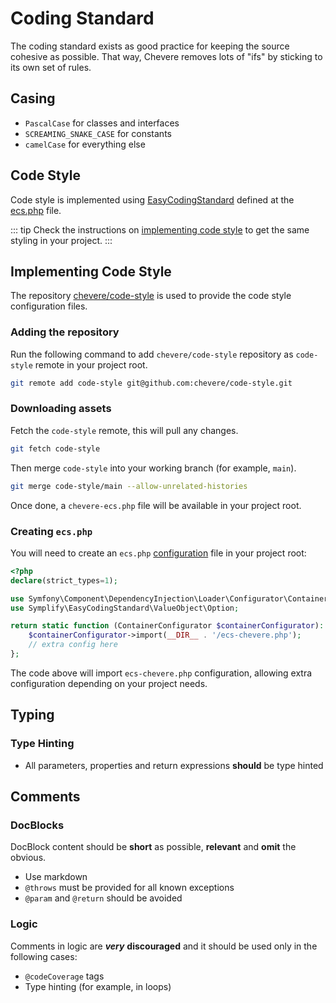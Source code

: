 # Coding Standard

The coding standard exists as good practice for keeping the source cohesive as possible. That way, Chevere removes lots of "ifs" by sticking to its own set of rules.

## Casing

* `PascalCase` for classes and interfaces
* `SCREAMING_SNAKE_CASE` for constants
* `camelCase` for everything else

## Code Style

Code style is implemented using [EasyCodingStandard](https://github.com/symplify/easy-coding-standard) defined at the [ecs.php](https://github.com/chevere/chevere/blob/main/ecs.php) file.

::: tip
Check the instructions on [implementing  code style](#implementing-code-style) to get the same styling in your project.
:::

## Implementing Code Style

The repository [chevere/code-style](https://github.com/chevere/code-style) is used to provide the code style configuration files.

### Adding the repository

Run the following command to add `chevere/code-style` repository as `code-style` remote in your project root.

```sh
git remote add code-style git@github.com:chevere/code-style.git
```

### Downloading assets

Fetch the `code-style` remote, this will pull any changes.

```sh
git fetch code-style
```

Then merge `code-style` into your working branch (for example, `main`).

```sh
git merge code-style/main --allow-unrelated-histories
```

Once done, a `chevere-ecs.php` file will be available in your project root.

### Creating `ecs.php`

You will need to create an `ecs.php` [configuration](https://github.com/symplify/easy-coding-standard#configuration) file in your project root:

```php
<?php
declare(strict_types=1);

use Symfony\Component\DependencyInjection\Loader\Configurator\ContainerConfigurator;
use Symplify\EasyCodingStandard\ValueObject\Option;

return static function (ContainerConfigurator $containerConfigurator): void {
    $containerConfigurator->import(__DIR__ . '/ecs-chevere.php');
    // extra config here
};
```

The code above will import `ecs-chevere.php` configuration, allowing extra configuration depending on your project needs.

## Typing

### Type Hinting

* All parameters, properties and return expressions **should** be type hinted

## Comments

### DocBlocks

DocBlock content should be **short** as possible, **relevant** and **omit** the obvious.

* Use markdown
* `@throws` must be provided for all known exceptions
* `@param` and `@return` should be avoided

### Logic

Comments in logic are ***very*** **discouraged** and it should be used only in the following cases:

* `@codeCoverage` tags
* Type hinting (for example, in loops)
